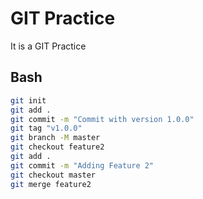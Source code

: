 # GIT Practice

It is a GIT Practice

## Bash

```bash
git init
git add .
git commit -m "Commit with version 1.0.0"
git tag "v1.0.0"
git branch -M master
git checkout feature2
git add .
git commit -m "Adding Feature 2"
git checkout master
git merge feature2
```
